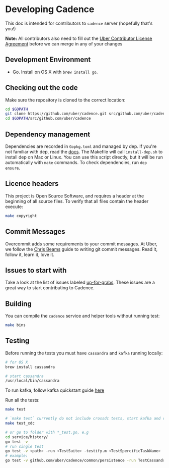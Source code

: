 # Developing Cadence

This doc is intended for contributors to `cadence` server (hopefully that's you!)

**Note:** All contributors also need to fill out the [Uber Contributor License Agreement](http://t.uber.com/cla) before we can merge in any of your changes

## Development Environment

* Go. Install on OS X with `brew install go`.

## Checking out the code

Make sure the repository is cloned to the correct location:

```bash
cd $GOPATH
git clone https://github.com/uber/cadence.git src/github.com/uber/cadence
cd $GOPATH/src/github.com/uber/cadence
```

## Dependency management

Dependencies are recorded in `Gopkg.toml` and managed by dep. If you're not 
familiar with dep, read the [docs](https://golang.github.io/dep/). The Makefile 
will call `install-dep.sh` to install dep on Mac or Linux. You can use this 
script directly, but it will be run automatically with  `make` commands. To 
check dependencies, run `dep ensure`. 

## Licence headers

This project is Open Source Software, and requires a header at the beginning of
all source files. To verify that all files contain the header execute:

```bash
make copyright
```

## Commit Messages

Overcommit adds some requirements to your commit messages. At Uber, we follow the
[Chris Beams](http://chris.beams.io/posts/git-commit/) guide to writing git
commit messages. Read it, follow it, learn it, love it.

## Issues to start with

Take a look at the list of issues labeled 
[up-for-grabs](https://github.com/uber/cadence/labels/up-for-grabs). These issues 
are a great way to start contributing to Cadence.

## Building

You can compile the `cadence` service and helper tools without running test:

```bash
make bins
```

## Testing

Before running the tests you must have `cassandra` and `kafka` running locally:

```bash
# for OS X
brew install cassandra

# start cassandra
/usr/local/bin/cassandra
```

To run kafka, follow kafka quickstart guide [here](https://kafka.apache.org/quickstart)

Run all the tests:

```bash
make test

# `make test` currently do not include crossdc tests, start kafka and run 
make test_xdc

# or go to folder with *_test.go, e.g
cd service/history/ 
go test -v
# run single test
go test -v <path> -run <TestSuite> -testify.m <TestSpercificTaskName>
# example:
go test -v github.com/uber/cadence/common/persistence -run TestCassandraPersistenceSuite -testify.m TestPersistenceStartWorkflow
```

